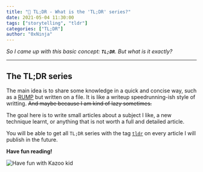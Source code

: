 ```yaml
---
title: "🚀 TL;DR - What is the 'TL;DR' series?"
date: 2021-05-04 11:30:00
tags: ["storytelling", "tldr"]
categories: ["TL;DR"]
author: "0xNinja"
---
```


*So I came up with this basic concept: **`TL;DR`**. But what is it exactly?*

---

## The TL;DR series

The main idea is to share some knowledge in a quick and concise way, such as a [RUMP](https://www.sstic.org/2018/news/rumps_2018/) but written on a file. It is like a writeup speedrunning-ish style of writting. ~~And maybe because I am kind of lazy sometimes.~~

The goal here is to write small articles about a subject I like, a new technique learnt, or anything that is not worth a full and detailed article.

You will be able to get all `TL;DR` series with the tag [`tldr`](/tags/tldr/) on every article I will publish in the future.

**Have fun reading!**

![Have fun with Kazoo kid](https://media.giphy.com/media/SRRQQmNtKf8IM/giphy.gif)
